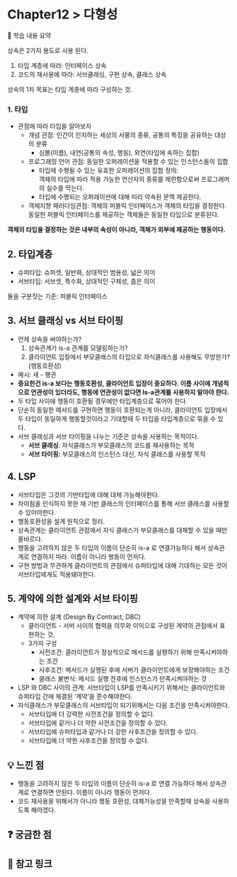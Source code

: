 # Chapter12 > 다형성

📌 학습 내용 요약   

상속은 2가지 용도로 사용 된다.
1. 타입 계층에 따라: 인터페이스 상속
2. 코드의 재사용에 따라: 서브클래싱, 구현 상속, 클래스 상속  

상속의 1차 목표는 타입 계층에 따라 구성하는 것.

### 1. 타입
- 관점에 따라 타입을 알아보자
    - 개념 관점: 인간이 인지하는 세상의 사물의 종류, 공통의 특징을 공유하는 대상의 분류
        - 심볼(이름), 내연(공통의 속성, 행동), 외연(타입에 속하는 집합)
    - 프로그래밍 언어 관점: 동일한 오퍼레이션을 적용할 수 있는 인스턴스들의 집합
      - 타입에 수행될 수 있는 유효한 오퍼레이션의 집합 정의:   
      객체의 타입에 따라 적용 가능한 연산자의 종류를 제한함으로써 프로그래머의 실수를 막는다.
      - 타입에 수행되는 오퍼레이션에 대해 미리 약속된 문맥 제공한다.
    - 객체지향 패러다임관점: 객체의 퍼블릭 인터페이스가 객체의 타입을 결정한다. 동일한 퍼블릭 인터페이스를 제공하는 객체들은 동일한 타입으로 분류된다.

**객체의 타입을 결정하는 것은 내부의 속성이 아니라, 객체가 외부에 제공하는 행동이다.**

## 2. 타입계층

- 슈퍼타입: 슈퍼셋, 일반화, 상대적인 범용성, 넓은 의미
- 서브타입: 서브셋, 특수화, 상대적인 구체성, 좁은 의미

둘을 구분짓는 기준: 퍼블릭 인터페이스

## 3. 서브 클래싱 vs 서브 타이핑

- 언제 상속을 써야하는가?
    1. 상속관계가 is-a 관계를 모델링하는가?
    2. 클라이언트 입장에서 부모클래스의 타입으로 자식클래스를 사용해도 무방한가? (행동호환성)
- 예시: 새 - 펭귄
- **중요한건 is-a 보다는 행동호환성, 클라이언트 입장이 중요하다.
  이름 사이에 개념적으로 연관성이 있더라도, 행동에 연관성이 없다면 Is-a관계를 사용하지 말아야 한다.**
- 두 타입 사이에 행동이 호환될 경우에만 타입계층으로 묶어야 한다.
- 단순히 동일한 메서드를 구현하면 행동이 호환되는게 아니라, 클라이언트 입장에서 두 타입이 동일하게 행동할것이라고 기대할때 두 타입을 타입계층으로 묶을 수 있다.
- 서브 클래싱과 서브 타이핑을 나누는 기준은 상속을 사용하는 목적이다.
    - **서브 클래싱**: 자식클래스가 부모클래스의 코드를 재사용하는 목적
    - **서브 타이핑:**  부모클래스의 인스턴스 대신, 자식 클래스를 사용할 목적

## 4. LSP

- 서브타입은 그것의 기반타입에 대해 대체 가능해야한다.
- 차이점을 인식하지 못한 채 기반 클래스의 인터페이스를 통해 서브 클래스를 사용할 수 있어야한다.
- 행동호환성을 설계 원칙으로 정리.
- 상속관계는 클라이언트 관점에서 자식 클래스가 부모클래스를 대체할 수 있을 때만 올바르다.
- 행동을 고려하지 않은 두 타입의 이름이 단순히 is-a 로 연결가능하다 해서 상속관계로 연결하지 마라.
  이름이 아니라 행동이 먼저다.
- 구현 방법과 무관하게 클라이언트의 관점에서 슈퍼타입에 대해 기대하는 모든 것이 서브타입에게도 적용돼야한다.

## 5. 계약에 의한 설계와 서브 타이핑

- 계약에 의한 설계 (Design By Contract, DBC)
    - 클라이언트 - 서버 사이의 협력을 의무와 이익으로 구성된 계약의 관점에서 표현하는 것.
    - 3가지 구성
        - 사전조건: 클라이언트가 정상적으로 메서드를 실행하기 위해 만족시켜야하는 조건
        - 사후조건: 메서드가 실행된 후에 서버가 클라이언트에게 보장해야하는 조건
        - 클래스 불변식: 메서드 실행 전후에 인스턴스가 만족시켜야하는 것
- LSP 와 DBC 사이의 관계: 서브타입이 LSP를 만족시키기 위해서는 클라이언트와 슈퍼타입 간에 체결된 ‘계약’을 준수해야한다.
- 자식클래스가 부모클래스의 서브타입이 되기위해서는 다음 조건을 만족시켜야한다.
    - 서브타입에 더 강력한 사전조건을 정의할 수 없다.
    - 서브타입에 같거나 더 약한 사전조건을 정의할 수 있다.
    - 서브타입에 슈퍼타입과 같거나 더 강한 사후조건을 정의할 수 있다.
    - 서브타입에 더 약한 사후조건을 정의할 수 없다.

## 💡 느낀 점
-  행동을 고려하지 않은 두 타입의 이름이 단순히 is-a 로 연결 가능하다 해서 상속관계로 연결하면 안된다. 이름이 아니라 행동이 먼저다.
- 코드 재사용을 위해서가 아니라 행동 호환성, 대체가능성을 만족할때 상속을 사용하도록 해야겠다.

## ❓ 궁금한 점


## 🔗 참고 링크
